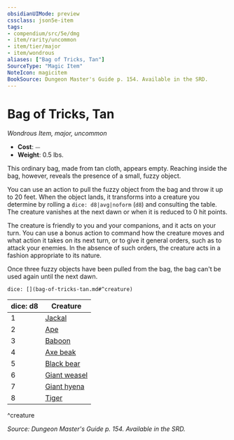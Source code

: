 ```yaml
---
obsidianUIMode: preview
cssclass: json5e-item
tags:
- compendium/src/5e/dmg
- item/rarity/uncommon
- item/tier/major
- item/wondrous
aliases: ["Bag of Tricks, Tan"]
SourceType: "Magic Item"
NoteIcon: magicitem
BookSource: Dungeon Master's Guide p. 154. Available in the SRD.
---
```

# Bag of Tricks, Tan
*Wondrous Item, major, uncommon*  

- **Cost**: ⏤
- **Weight**: 0.5 lbs.

This ordinary bag, made from tan cloth, appears empty. Reaching inside the bag, however, reveals the presence of a small, fuzzy object.

You can use an action to pull the fuzzy object from the bag and throw it up to 20 feet. When the object lands, it transforms into a creature you determine by rolling a `dice: d8|avg|noform` (`d8`) and consulting the table. The creature vanishes at the next dawn or when it is reduced to 0 hit points.

The creature is friendly to you and your companions, and it acts on your turn. You can use a bonus action to command how the creature moves and what action it takes on its next turn, or to give it general orders, such as to attack your enemies. In the absence of such orders, the creature acts in a fashion appropriate to its nature.

Once three fuzzy objects have been pulled from the bag, the bag can't be used again until the next dawn.

`dice: [](bag-of-tricks-tan.md#^creature)`

| dice: d8 | Creature |
|----------|----------|
| 1 | [Jackal](/3-Mechanics/CLI/bestiary/beast/jackal.md) |
| 2 | [Ape](/3-Mechanics/CLI/bestiary/beast/ape.md) |
| 3 | [Baboon](/3-Mechanics/CLI/bestiary/beast/baboon.md) |
| 4 | [Axe beak](/3-Mechanics/CLI/bestiary/beast/axe-beak.md) |
| 5 | [Black bear](/3-Mechanics/CLI/bestiary/beast/black-bear.md) |
| 6 | [Giant weasel](/3-Mechanics/CLI/bestiary/beast/giant-weasel.md) |
| 7 | [Giant hyena](/3-Mechanics/CLI/bestiary/beast/giant-hyena.md) |
| 8 | [Tiger](/3-Mechanics/CLI/bestiary/beast/tiger.md) |
^creature

*Source: Dungeon Master's Guide p. 154. Available in the SRD.*